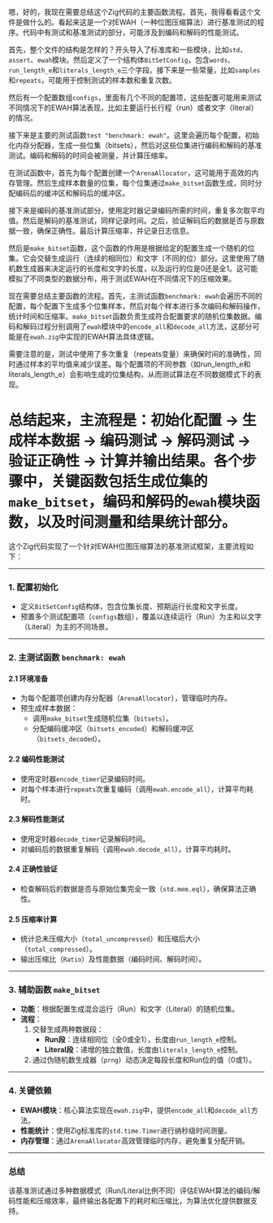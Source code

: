 嗯，好的，我现在需要总结这个Zig代码的主要函数流程。首先，我得看看这个文件是做什么的。看起来这是一个对EWAH（一种位图压缩算法）进行基准测试的程序。代码中有测试和基准测试的部分，可能涉及到编码和解码的性能测试。

首先，整个文件的结构是怎样的？开头导入了标准库和一些模块，比如`std`、`assert`、`ewah`模块。然后定义了一个结构体`BitSetConfig`，包含`words`、`run_length_e`和`literals_length_e`三个字段。接下来是一些常量，比如`samples`和`repeats`，可能用于控制测试的样本数和重复次数。

然后有一个配置数组`configs`，里面有几个不同的配置项，这些配置可能用来测试不同情况下的EWAH算法表现，比如主要运行长行程（run）或者文字（literal）的情况。

接下来是主要的测试函数`test "benchmark: ewah"`。这里会遍历每个配置，初始化内存分配器，生成一些位集（bitsets），然后对这些位集进行编码和解码的基准测试。编码和解码的时间会被测量，并计算压缩率。

在测试函数中，首先为每个配置创建一个`ArenaAllocator`，这可能用于高效的内存管理。然后生成样本数量的位集，每个位集通过`make_bitset`函数生成，同时分配编码后的缓冲区和解码后的缓冲区。

接下来是编码的基准测试部分，使用定时器记录编码所需的时间，重复多次取平均值。然后是解码的基准测试，同样记录时间。之后，验证解码后的数据是否与原数据一致，确保正确性。最后计算压缩率，并记录日志信息。

然后是`make_bitset`函数，这个函数的作用是根据给定的配置生成一个随机的位集。它会交替生成运行（连续的相同位）和文字（不同的位）部分。这里使用了随机数生成器来决定运行的长度和文字的长度，以及运行的位是0还是全1。这可能模拟了不同类型的数据分布，用于测试EWAH在不同情况下的压缩效果。

现在需要总结主要函数的流程。首先，主测试函数`benchmark: ewah`会遍历不同的配置，每个配置下生成多个位集样本，然后对每个样本进行多次编码和解码操作，统计时间和压缩率。`make_bitset`函数负责生成符合配置要求的随机位集数据。编码和解码过程分别调用了`ewah`模块中的`encode_all`和`decode_all`方法，这部分可能是在`ewah.zig`中实现的EWAH算法具体逻辑。

需要注意的是，测试中使用了多次重复（repeats变量）来确保时间的准确性，同时通过样本的平均值来减少误差。每个配置项的不同参数（如run_length_e和literals_length_e）会影响生成的位集结构，从而测试算法在不同数据模式下的表现。

总结起来，主流程是：初始化配置 -> 生成样本数据 -> 编码测试 -> 解码测试 -> 验证正确性 -> 计算并输出结果。各个步骤中，关键函数包括生成位集的`make_bitset`，编码和解码的`ewah`模块函数，以及时间测量和结果统计部分。
================================================
这个Zig代码实现了一个针对EWAH位图压缩算法的基准测试框架，主要流程如下：

---

### **1. 配置初始化**
- 定义`BitSetConfig`结构体，包含位集长度、预期运行长度和文字长度。
- 预置多个测试配置项（`configs`数组），覆盖以连续运行（Run）为主和以文字（Literal）为主的不同场景。

---

### **2. 主测试函数 `benchmark: ewah`**
#### **2.1 环境准备**
- 为每个配置项创建内存分配器（`ArenaAllocator`），管理临时内存。
- 预生成样本数据：
  - 调用`make_bitset`生成随机位集（`bitsets`）。
  - 分配编码缓冲区（`bitsets_encoded`）和解码缓冲区（`bitsets_decoded`）。

#### **2.2 编码性能测试**
- 使用定时器`encode_timer`记录编码时间。
- 对每个样本进行`repeats`次重复编码（调用`ewah.encode_all`），计算平均耗时。

#### **2.3 解码性能测试**
- 使用定时器`decode_timer`记录解码时间。
- 对编码后的数据重复解码（调用`ewah.decode_all`），计算平均耗时。

#### **2.4 正确性验证**
- 检查解码后的数据是否与原始位集完全一致（`std.mem.eql`），确保算法正确性。

#### **2.5 压缩率计算**
- 统计总未压缩大小（`total_uncompressed`）和压缩后大小（`total_compressed`）。
- 输出压缩比（`Ratio`）及性能数据（编码时间、解码时间）。

---

### **3. 辅助函数 `make_bitset`**
- **功能**：根据配置生成混合运行（Run）和文字（Literal）的随机位集。
- **流程**：
  1. 交替生成两种数据段：
     - **Run段**：连续相同位（全0或全1），长度由`run_length_e`控制。
     - **Literal段**：递增的独立数值，长度由`literals_length_e`控制。
  2. 通过伪随机数生成器（`prng`）动态决定每段长度和Run位的值（0或1）。

---

### **4. 关键依赖**
- **EWAH模块**：核心算法实现在`ewah.zig`中，提供`encode_all`和`decode_all`方法。
- **性能统计**：使用Zig标准库的`std.time.Timer`进行纳秒级时间测量。
- **内存管理**：通过`ArenaAllocator`高效管理临时内存，避免重复分配开销。

---

### **总结**
该基准测试通过多种数据模式（Run/Literal比例不同）评估EWAH算法的编码/解码性能和压缩效率，最终输出各配置下的耗时和压缩比，为算法优化提供数据支持。